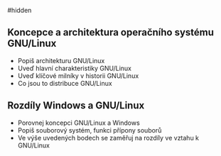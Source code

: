 #hidden 
## Koncepce a architektura operačního systému GNU/Linux
- Popiš architekturu GNU/Linux
- Uveď hlavní charakteristiky GNU/Linux
- Uveď klíčové milníky v historii GNU/Linux
- Co jsou to distribuce GNU/Linux
## Rozdíly Windows a GNU/Linux
- Porovnej koncepci GNU/Linux a Windows
- Popiš souborový systém, funkci přípony souborů
- Ve výše uvedených bodech se zaměřuj na rozdíly ve vztahu k GNU/Linux